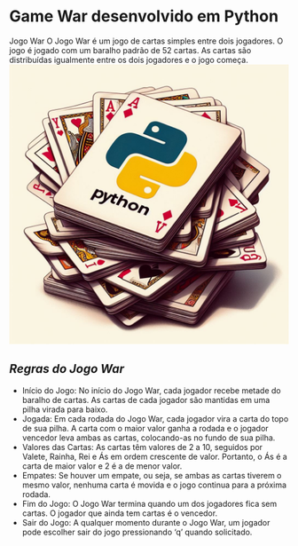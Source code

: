 # Game War desenvolvido em Python

Jogo War
O Jogo War é um jogo de cartas simples entre dois jogadores. O jogo é jogado com um baralho padrão de 52 cartas. As cartas são distribuídas igualmente entre os dois jogadores e o jogo começa.
![Imagem fazendo alusão a um baraho de cartas contendo o símbolo da linguagem Python](https://github.com/Penichezito/war-game/blob/main/img/war-card-python.jpg)

## ***Regras do Jogo War***

+ Início do Jogo: No início do Jogo War, cada jogador recebe metade do baralho de cartas. As cartas de cada jogador são mantidas em uma pilha virada para baixo.
+ Jogada: Em cada rodada do Jogo War, cada jogador vira a carta do topo de sua pilha. A carta com o maior valor ganha a rodada e o jogador vencedor leva ambas as cartas, colocando-as no fundo de sua pilha.
+ Valores das Cartas: As cartas têm valores de 2 a 10, seguidos por Valete, Rainha, Rei e Ás em ordem crescente de valor. Portanto, o Ás é a carta de maior valor e 2 é a de menor valor.
+ Empates: Se houver um empate, ou seja, se ambas as cartas tiverem o mesmo valor, nenhuma carta é movida e o jogo continua para a próxima rodada.
+ Fim do Jogo: O Jogo War termina quando um dos jogadores fica sem cartas. O jogador que ainda tem cartas é o vencedor.
+ Sair do Jogo: A qualquer momento durante o Jogo War, um jogador pode escolher sair do jogo pressionando ‘q’ quando solicitado.

